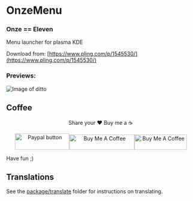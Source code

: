 # OnzeMenu

### Onze == Eleven

Menu launcher for plasma KDE

Download from: [https://www.pling.com/p/1545530/](https://www.pling.com/p/1545530/)

### Previews: 

![Image of ditto](https://github.com/adhec/OnzeMenuKDE/blob/main/preview.jpg)


## Coffee

<p align="center">Share your ❤️ Buy me a ☕</p>

<p align="center"><a href="https://www.paypal.com/cgi-bin/webscr?cmd=_s-xclick&hosted_button_id=V9Q8MK9CKSQW8&source=url" target="_blank"><img src="https://www.paypalobjects.com/digitalassets/c/website/marketing/apac/C2/logos-buttons/optimize/44_Grey_PayPal_Pill_Button.png" alt="Paypal button" style="height: 44px !important;width: 145px !important;" ></a><a href="https://www.buymeacoffee.com/adhe" target="_blank"><img src="https://www.buymeacoffee.com/assets/img/guidelines/download-assets-sm-1.svg" alt="Buy Me A Coffee" style="height: 41px !important;width: 174px !important;" ></a><a href="https://liberapay.com/_adhe_/donate" target="_blank"><img src="https://liberapay.com/assets/widgets/donate.svg" alt="Buy Me A Coffee" style="height: 41px !important;width: 140px !important;" ></a></p>

Have fun ;)

## Translations

See the [package/translate](package/translate) folder for instructions on translating.

